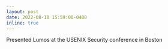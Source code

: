 ```yaml
---
layout: post
date: 2022-08-10 15:59:00-0400
inline: true
---
```


Presented Lumos at the USENIX Security conference in Boston